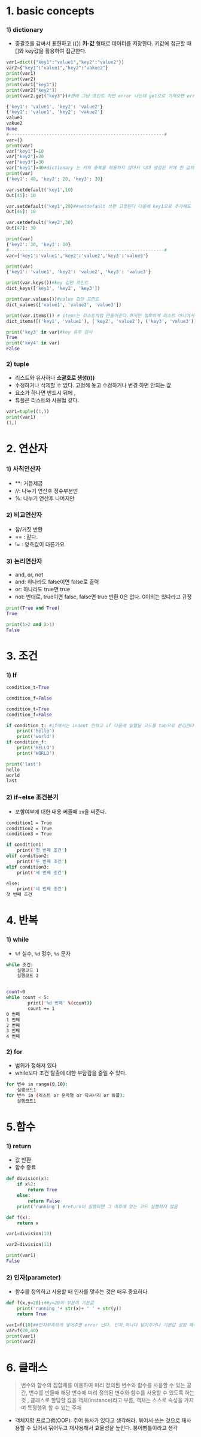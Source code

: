 # 1. basic concepts

### 1) dictionary

* 중괄호를 감싸서 표현하고 ({}) **키-값** 형태로 데이터를 저장한다. 키값에 접근할 때 []와 key값을 활용하여 접근한다.

```python
var1=dict({"key1":"value1","key2":"value2"})
var2={"key1":"value1","key2":"vakue2"}
print(var1)
print(var2)
print(var1["key1"])
print(var2["key2"])
print(var2.get("key3"))#원래 그냥 프린트 하면 error 나는데 get으로 가져오면 error 안난다. 

{'key1': 'value1', 'key2': 'value2'}
{'key1': 'value1', 'key2': 'vakue2'}
value1
vakue2
None
#----------------------------------------------------------#
var={}
print(var)
var["key1"]=10
var["key2"]=20
var["key3"]=30
var["key1"]=40#dictionary 는 키의 중복을 허용하지 않아서 이미 생성된 키에 한 값의 추가가 아닌 수정이 일어난다. 
print(var) 
{'key1': 40, 'key2': 20, 'key3': 30}

var.setdefault('key1',10)
Out[45]: 10

var.setdefault('key1',20)##setdefault 쓰면 고정된다 다음에 key1으로 추가해도
Out[46]: 10

var.setdefault('key2',30)
Out[47]: 30

print(var)
{'key2': 30, 'key1': 10}
#----------------------------------------------------------#
var={'key1':'value1','key2':'value2','key3':'value3'}

print(var)
{'key1': 'value1', 'key2': 'value2', 'key3': 'value3'}

print(var.keys())#key 값만 프린트
dict_keys(['key1', 'key2', 'key3'])

print(var.values())#value 값만 프린트
dict_values(['value1', 'value2', 'value3'])

print(var.items()) # items는 리스트처럼 만들어준다.하지만 정확하게 리스트 아니어서 슬라이싱이나 인덱싱 불가능하다. 하지만 반복문 가능(이터레이터) list로 바꾸면 리스트 처럼 사용가능 
dict_items([('key1', 'value1'), ('key2', 'value2'), ('key3', 'value3')])

print('key3' in var)#key 유무 검사
True
print('key4' in var)
False
```

### 2) tuple

* 리스트와 유사하나 **소괄호로 생성(())**
* 수정하거나 삭제할 수 없다. 고정해 놓고 수정하거나 변경 하면 안되는 값
* 요소가 하나면 반드시 뒤에 ,
* 튜플은 리스트와 사용법 같다. 

```python
var1=tuple((1,))
print(var1)
(1,)
```

# 2. 연산자

### 1) 사칙연산자

* **: 거듭제곱
* //: 나누기 연산후 정수부분만
* %: 나누기 연산후 나머지만

### 2) 비교연산자

* 참/거짓 반환
* == : 같다.
* != : 양측값이 다른가요

### 3) 논리연산자

* and, or, not
* and: 하나라도 false이면 false로 출력
* or: 하나라도 true면 true
* not: 반대로, true이면 false, false면 true 반환 0은 없다. 0이외는 있다라고 규정

```python
print(True and True)
True

print(1>2 and 2>1)
False
```

# 3. 조건

### 1) If

```python
condition_t=True

condition_f=False

condition_t=True
condition_f=False

if condition_t: #if에서는 indent 안하고 if 다음에 실핼딜 코드를 tab으로 분리한다. 
    print('hello')
    print('world')
if condition_f:
    print('HELLO')
    print('WORLD')

print('last')
hello
world
last
```

### 2) if~else 조건분기

* 포함여부에 대한 내용 써줄때  `in`을 써준다.  

```bash
condition1 = True
condition2 = True
condition3 = True

if condition1:
    print('첫 번째 조건')
elif condition2:
    print('두 번째 조건')
elif condition3:
    print('세 번째 조건')

else:
    print('네 번째 조건')
첫 번째 조건
```



# 4. 반복

### 1) while

* `%f` 실수,  `%d` 정수, `%s` 문자

```bash
while 조건:
	실행코드 1
	실행코드 2


count=0
while count < 5:
        print('%d 번째' %(count))
        count += 1
0 번째
1 번째
2 번째
3 번째
4 번째
```

### 2) for

* 범위가 정해져 있다
* while보다 조건 탈출에 대한 부담감을 줄일 수 있다. 

```bash
for 변수 in range(0,10):
	실행코드1
for 변수 in (리스트 or 문자열 or 딕셔너리 or 튜플):
	실행코드1
```



# 5.함수

### 1) return

* 값 반환
* 함수 종료

```python
def division(x):
    if x%2:
        return True
    else:
        return False
    print('running') #return이 실행되면 그 이후에 있는 코드 실행하지 않음

def f(x):
    return x

var1=division(10)

var2=division(11)

print(var1)
False
```



### 2) 인자(parameter)

* 함수를 정의하고 사용할 때 인자를 맞추는 것은 매우 중요하다.

```python
def f(x,y=20):##y=20이 부분이 기본값
    print('running '+ str(x)+ ' ' + str(y))
    return True

var1=f(10)##인자부족하게 넣어주면 error 난다. 인자 하나더 넣어주거나 기본값 설정 해주면 error 안난다. 
var=f(20,40)
print(var1)    
print(var2)    
```



# 6. 클래스

> 변수와 함수의 집합체를 이용하여 미리 정의된 변수와 함수를 사용할 수 있는 공간, 변수를 만들때  해당 변수에 미리 정의된 변수와 함수를 사용할 수 있도록 하는 것 , 클래스로 할당할 값을 객체(instance)라고 부름, 객체는 스스로 속성을 가지며 특정행위 할 수 있는 주체

* 객체지향 프로그램(OOP): 주어 동사가 있다고 생각해라. 묶어서 쓰는 것으로 재사용할 수 있어서 묶어두고 재사용해서 효율성을 높인다. 붕어빵틀이라고 생각